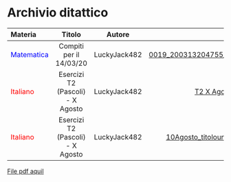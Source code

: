 # Archivio ditattico

| Materia      | Titolo | Autore     | File
| :---        |    :----:   |          :----: |  ---:|
| <font color="blue">Matematica</font>      | Compiti per il 14/03/20       | LuckyJack482| [0019_200313204755_001.pdf](/files/0019_200313204755_001.pdf) |
| <font color="red">Italiano</font>  | Esercizi T2 (Pascoli) - X Agosto        | LuckyJack482      | [T2 X Agosto.docx](/files/T2%X%Agosto.docx)|
| <font color="red">Italiano</font>  | Esercizi T2 (Pascoli) - X Agosto        | LuckyJack482      | [10Agosto_titolounico.docx](/files/10Agosto_titolounico.docx)|

[File pdf aquil](/files/aquil.pdf)
